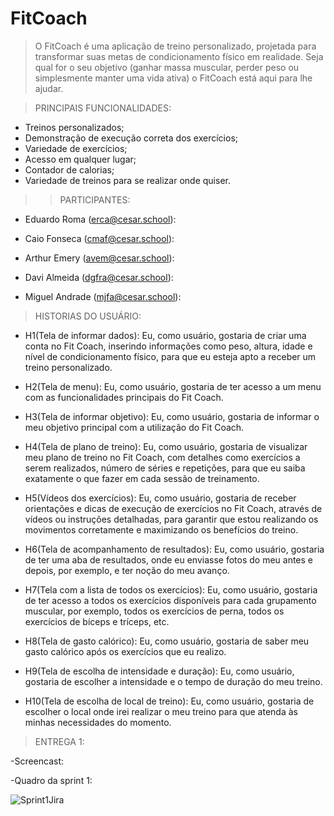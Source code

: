 # FitCoach
> O FitCoach é uma aplicação de treino personalizado, projetada para transformar suas metas de condicionamento físico em realidade. Seja qual for o seu objetivo (ganhar massa muscular, perder peso ou simplesmente manter uma vida ativa) o FitCoach está aqui para lhe ajudar.

>PRINCIPAIS FUNCIONALIDADES:
- Treinos personalizados;
- Demonstração de execução correta dos exercícios;
- Variedade de exercícios;
- Acesso em qualquer lugar;
- Contador de calorias;
- Variedade de treinos para se realizar onde quiser.

>> PARTICIPANTES:

- Eduardo Roma (erca@cesar.school):



- Caio Fonseca (cmaf@cesar.school):



- Arthur Emery (avem@cesar.school):



- Davi Almeida (dgfra@cesar.school):



- Miguel Andrade (mjfa@cesar.school):



> HISTORIAS DO USUÁRIO:

- H1(Tela de informar dados): Eu, como usuário, gostaria de criar uma conta no Fit Coach, inserindo informações como peso, altura, idade e nível de condicionamento físico, para que eu esteja apto a receber um treino personalizado.

- H2(Tela de menu): Eu, como usuário, gostaria de ter acesso a um menu com as funcionalidades principais do Fit Coach.

- H3(Tela de informar objetivo): Eu, como usuário, gostaria de informar o meu objetivo principal com a utilização do Fit Coach.

- H4(Tela de plano de treino): Eu, como usuário, gostaria de visualizar meu plano de treino no Fit Coach, com detalhes como exercícios a serem realizados, número de séries e repetições, para que eu saiba exatamente o que fazer em cada sessão de treinamento.

- H5(Vídeos dos exercícios): Eu, como usuário, gostaria de receber orientações e dicas de execução de exercícios no Fit Coach, através de vídeos ou instruções detalhadas, para garantir que estou realizando os movimentos corretamente e maximizando os benefícios do treino.

- H6(Tela de acompanhamento de resultados): Eu, como usuário, gostaria de ter uma aba de resultados, onde eu enviasse fotos do meu antes e depois, por exemplo, e ter noção do meu avanço.

- H7(Tela com a lista de todos os exercícios): Eu, como usuário, gostaria de ter acesso a todos os exercícios disponíveis para cada grupamento muscular, por exemplo, todos os exercícios de perna, todos os exercícios de bíceps e tríceps, etc.

- H8(Tela de gasto calórico): Eu, como usuário, gostaria de saber meu gasto calórico após os exercícios que eu realizo.

- H9(Tela de escolha de intensidade e duração): Eu, como usuário, gostaria de escolher a intensidade e o tempo de duração do meu treino.

- H10(Tela de escolha de local de treino): Eu, como usuário, gostaria de escolher o local onde irei realizar o meu treino para que atenda às minhas necessidades do momento.


> ENTREGA 1:

-Screencast:



-Quadro da sprint 1:

![Sprint1Jira](https://github.com/caiofoonseca/FitCoach/assets/136398896/73a936c9-a445-46a3-9dfe-5dcdfee7276e)
